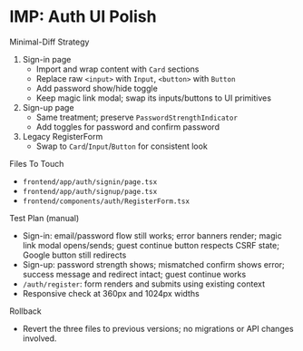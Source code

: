 # IMP: Auth UI Polish

Minimal-Diff Strategy
1) Sign-in page
   - Import and wrap content with `Card` sections
   - Replace raw `<input>` with `Input`, `<button>` with `Button`
   - Add password show/hide toggle
   - Keep magic link modal; swap its inputs/buttons to UI primitives
2) Sign-up page
   - Same treatment; preserve `PasswordStrengthIndicator`
   - Add toggles for password and confirm password
3) Legacy RegisterForm
   - Swap to `Card`/`Input`/`Button` for consistent look

Files To Touch
- `frontend/app/auth/signin/page.tsx`
- `frontend/app/auth/signup/page.tsx`
- `frontend/components/auth/RegisterForm.tsx`

Test Plan (manual)
- Sign-in: email/password flow still works; error banners render; magic link modal opens/sends; guest continue button respects CSRF state; Google button still redirects
- Sign-up: password strength shows; mismatched confirm shows error; success message and redirect intact; guest continue works
- `/auth/register`: form renders and submits using existing context
- Responsive check at 360px and 1024px widths

Rollback
- Revert the three files to previous versions; no migrations or API changes involved.

